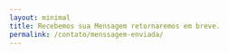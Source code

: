 ```yaml
---
layout: minimal
title: Recebemos sua Mensagem retornaremos em breve.
permalink: /contato/menssagem-enviada/
---
```


